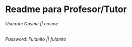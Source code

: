 # Readme para Profesor/Tutor    
###### Usuario: Cosme || cosme
###### Password: Fulanito || fulanito